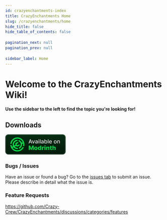 ```yaml
---
id: crazyenchantments-index
title: CrazyEnchantments Home
slug: /crazyenchantments/home
hide_title: false
hide_table_of_contents: false

pagination_next: null
pagination_prev: null

sidebar_label: Home
---
```

# Welcome to the CrazyEnchantments Wiki!
#### Use the sidebar to the left to find the topic you're looking for!

## Downloads
<a href="https://modrinth.com/plugin/crazyenchantments">
<img src="https://raw.githubusercontent.com/intergrav/devins-badges/v3/assets/cozy/available/modrinth_64h.png"/>
</a>

### Bugs / Issues
Have an issue or found a bug? Go to the [issues tab](https://github.com/Crazy-Crew/CrazyEnchantments/issues) to submit an issue. Please describe in detail what the issue is.

### Feature Requests
https://github.com/Crazy-Crew/CrazyEnchantments/discussions/categories/features